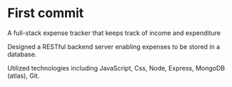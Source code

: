 # First commit

A full-stack expense tracker that keeps track of income and expenditure

Designed a RESTful backend server enabling expenses to be stored in a database.

Utilized technologies including JavaScript, Css, Node, Express, MongoDB (atlas), Git.
